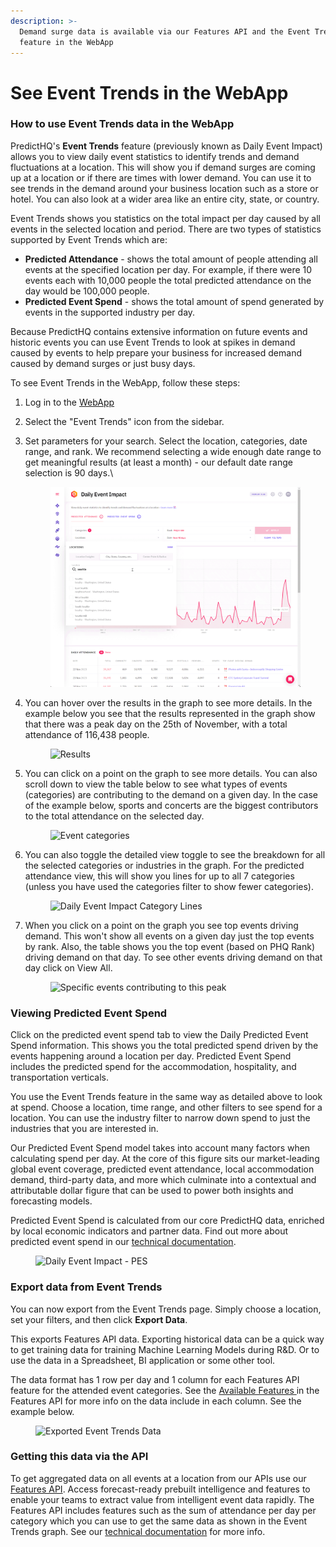 ```yaml
---
description: >-
  Demand surge data is available via our Features API and the Event Trends
  feature in the WebApp
---
```


# See Event Trends in the WebApp

### How to use Event Trends data in the WebApp <a href="#how-to-use-event-trends-data-in-control-center" id="how-to-use-event-trends-data-in-control-center"></a>

PredictHQ's **Event Trends** feature (previously known as Daily Event Impact) allows you to view daily event statistics to identify trends and demand fluctuations at a location. This will show you if demand surges are coming up at a location or if there are times with lower demand. You can use it to see trends in the demand around your business location such as a store or hotel. You can also look at a wider area like an entire city, state, or country.

Event Trends shows you statistics on the total impact per day caused by all events in the selected location and period. There are two types of statistics supported by Event Trends which are:

* **Predicted Attendance** - shows the total amount of people attending all events at the specified location per day. For example, if there were 10 events each with 10,000 people the total predicted attendance on the day would be 100,000 people.
* **Predicted Event Spend** - shows the total amount of spend generated by events in the supported industry per day.

Because PredictHQ contains extensive information on future events and historic events you can use Event Trends to look at spikes in demand caused by events to help prepare your business for increased demand caused by demand surges or just busy days.

To see Event Trends in the WebApp, follow these steps:&#x20;

1. Log in to the [WebApp](https://control.predicthq.com)
2. Select the "Event Trends" icon from the sidebar.
3.  Set parameters for your search. Select the location, categories, date range, and rank. We recommend selecting a wide enough date range to get meaningful results (at least a month) - our default date range selection is 90 days.\


    <figure><img src="../../.gitbook/assets/image (53).png" alt=""><figcaption></figcaption></figure>
4.  You can hover over the results in the graph to see more details. In the example below you see that the results represented in the graph show that there was a peak day on the 25th of November, with a total attendance of 116,438 people.&#x20;

    <figure><img src="https://images.ctfassets.net/ihlmn42cjuv0/5rs1QDGT3Wdm0UKJC8CgyH/d674e422b6a5dcc8a314051fc1afccdb/DEI-peak-day.png" alt="Results"><figcaption></figcaption></figure>
5.  You can click on a point on the graph to see more details. You can also scroll down to view the table below to see what types of events (categories) are contributing to the demand on a given day. In the case of the example below, sports and concerts are the biggest contributors to the total attendance on the selected day.&#x20;

    <figure><img src="https://images.ctfassets.net/ihlmn42cjuv0/7bCmaqy5iHaNaDp29ZG7zl/4d1beb8bebb05d8bff129d4da69b5c3c/DEI-category-breakdown-pic.png" alt="Event categories"><figcaption></figcaption></figure>
6.  You can also toggle the detailed view toggle to see the breakdown for all the selected categories or industries in the graph. For the predicted attendance view, this will show you lines for up to all 7 categories (unless you have used the categories filter to show fewer categories).

    <figure><img src="https://images.ctfassets.net/ihlmn42cjuv0/5jdDJbXZcSxRsVMlobh3He/c7ed0eeca85d18b1d965c3fcbb19de74/DEI-category-lines.png" alt="Daily Event Impact Category Lines"><figcaption></figcaption></figure>
7.  When you click on a point on the graph you see top events driving demand. This won't show all events on a given day just the top events by rank. Also, the table shows you the top event (based on PHQ Rank) driving demand on that day. To see other events driving demand on that day click on View All.

    <figure><img src="https://images.ctfassets.net/ihlmn42cjuv0/6lGyjVWejloCYWmo7wPRvP/a41a9620ab42bf2511100ceec4eb28e3/Screen_Shot_2022-02-24_at_17.00.23.png" alt="Specific events contributing to this peak"><figcaption></figcaption></figure>

### Viewing Predicted Event Spend <a href="#viewing-predicted-event-spend" id="viewing-predicted-event-spend"></a>

Click on the predicted event spend tab to view the Daily Predicted Event Spend information. This shows you the total predicted spend driven by the events happening around a location per day. Predicted Event Spend includes the predicted spend for the accommodation, hospitality, and transportation verticals.

You use the Event Trends feature in the same way as detailed above to look at spend. Choose a location, time range, and other filters to see spend for a location. You can use the industry filter to narrow down spend to just the industries that you are interested in.

Our Predicted Event Spend model takes into account many factors when calculating spend per day. At the core of this figure sits our market-leading global event coverage, predicted event attendance, local accommodation demand, third-party data, and more which culminate into a contextual and attributable dollar figure that can be used to power both insights and forecasting models.

Predicted Event Spend is calculated from our core PredictHQ data, enriched by local economic indicators and partner data. Find out more about predicted event spend in our [technical documentation](../../getting-started/predicthq-data/predicted-event-spend.md).

<figure><img src="https://images.ctfassets.net/ihlmn42cjuv0/3yd9U7IppdLOcJkadFtKAU/b4268bdcd6135145467a16139f55faa4/DEI-PES.png" alt="Daily Event Impact - PES"><figcaption></figcaption></figure>

### Export data from Event Trends <a href="#export-data-from-event-trends" id="export-data-from-event-trends"></a>

You can now export from the Event Trends page. Simply choose a location, set your filters, and then click **Export Data**.

This exports Features API data. Exporting historical data can be a quick way to get training data for training Machine Learning Models during R\&D. Or to use the data in a Spreadsheet, BI application or some other tool.

The data format has 1 row per day and 1 column for each Features API feature for the attended event categories. See the [Available Features ](../../api/features/get-features.md#available-features)in the Features API for more info on the data include in each column. See the example below.

<figure><img src="https://images.ctfassets.net/ihlmn42cjuv0/3uqrREqKe2yUs9PH17lt7v/fe44d8ce66c08d3bb022c4f53246b0c8/Screenshot_2024-06-07_143059.png" alt="Exported Event Trends Data"><figcaption></figcaption></figure>

### Getting this data via the API <a href="#getting-this-data-via-the-api" id="getting-this-data-via-the-api"></a>

To get aggregated data on all events at a location from our APIs use our [Features API](../../getting-started/guides/features-api-guides/increase-accuracy-with-the-features-api.md). Access forecast-ready prebuilt intelligence and features to enable your teams to extract value from intelligent event data rapidly. The Features API includes features such as the sum of attendance per day per category which you can use to get the same data as shown in the Event Trends graph. See our [technical documentation](../../getting-started/guides/features-api-guides/) for more info.
